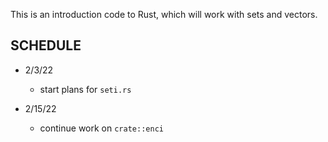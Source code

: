This is an introduction code to Rust, which will work with sets and vectors.

SCHEDULE
---------

- 2/3/22
  * start plans for `seti.rs`

- 2/15/22
  * continue work on `crate::enci`
